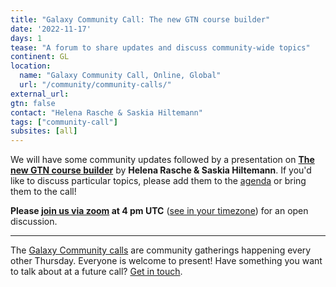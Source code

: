 ```yaml
---
title: "Galaxy Community Call: The new GTN course builder"
date: '2022-11-17'
days: 1
tease: "A forum to share updates and discuss community-wide topics"
continent: GL
location:
  name: "Galaxy Community Call, Online, Global"
  url: "/community/community-calls/"
external_url:
gtn: false
contact: "Helena Rasche & Saskia Hiltemann"
tags: ["community-call"]
subsites: [all]
---
```


We will have some community updates followed by a presentation on [**The new GTN course builder**]() by **Helena Rasche & Saskia Hiltemann**. If you'd like to discuss particular topics, please add them to the [agenda](https://docs.google.com/document/d/1PYUnO_td7f-l0fxRYDn8D6ER7W6eY-E9mUx8ErT8kJ4/edit?usp=sharing) or bring them to the call!

**Please [join us via zoom](https://zoom.us/j/93232917829?pwd=NThHTkdDYmFTRExuV0VvaE1vRmZ1UT09) at 4 pm UTC** ([see in your timezone](https://www.timeanddate.com/worldclock/fixedtime.html?msg=Galaxy+community+call&iso=20221027T15)) for an open discussion.


---

The [Galaxy Community calls](/community/community-calls/) are community gatherings happening every other Thursday. Everyone is welcome to present! Have something you want to talk about at a future call? [Get in touch](mailto:outreach@galaxyproject.org).

